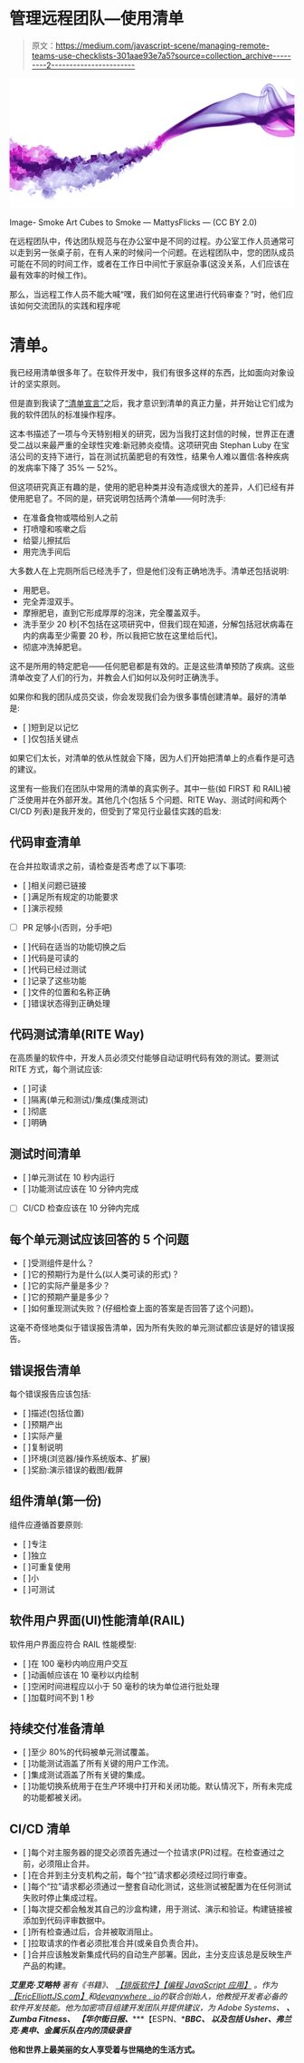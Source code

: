 # 管理远程团队—使用清单

> 原文：<https://medium.com/javascript-scene/managing-remote-teams-use-checklists-301aae93e7a5?source=collection_archive---------2----------------------->

![](img/2beb098b2f7457db5f379e3a023d782f.png)

Image- Smoke Art Cubes to Smoke — MattysFlicks — (CC BY 2.0)

在远程团队中，传达团队规范与在办公室中是不同的过程。办公室工作人员通常可以走到另一张桌子前，在有人来的时候问一个问题。在远程团队中，您的团队成员可能在不同的时间工作，或者在工作日中间忙于家庭杂事(这没关系，人们应该在最有效率的时候工作)。

那么，当远程工作人员不能大喊“嘿，我们如何在这里进行代码审查？”时，他们应该如何交流团队的实践和程序呢

# 清单。

我已经用清单很多年了。在软件开发中，我们有很多这样的东西，比如面向对象设计的坚实原则。

但是直到我读了[“清单宣言”](https://amzn.to/33Ica7a)之后，我才意识到清单的真正力量，并开始让它们成为我的软件团队的标准操作程序。

这本书描述了一项与今天特别相关的研究，因为当我打这封信的时候，世界正在遭受二战以来最严重的全球性灾难:新冠肺炎疫情。这项研究由 Stephan Luby 在宝洁公司的支持下进行，旨在测试抗菌肥皂的有效性，结果令人难以置信:各种疾病的发病率下降了 35% — 52%。

但这项研究真正有趣的是，使用的肥皂种类并没有造成很大的差异，人们已经有并使用肥皂了。不同的是，研究说明包括两个清单——何时洗手:

*   在准备食物或喂给别人之前
*   打喷嚏和咳嗽之后
*   给婴儿擦拭后
*   用完洗手间后

大多数人在上完厕所后已经洗手了，但是他们没有正确地洗手。清单还包括说明:

*   用肥皂。
*   完全弄湿双手。
*   摩擦肥皂，直到它形成厚厚的泡沫，完全覆盖双手。
*   洗手至少 20 秒[不包括在这项研究中，但我们现在知道，分解包括冠状病毒在内的病毒至少需要 20 秒，所以我把它放在这里给后代]。
*   彻底冲洗掉肥皂。

这不是所用的特定肥皂——任何肥皂都是有效的。正是这些清单预防了疾病。这些清单改变了人们的行为，并教会人们如何以及何时正确洗手。

如果你和我的团队成员交谈，你会发现我们会为很多事情创建清单。最好的清单是:

*   [ ]短到足以记忆
*   [ ]仅包括关键点

如果它们太长，对清单的依从性就会下降，因为人们开始把清单上的点看作是可选的建议。

这里有一些我们在团队中常用的清单的真实例子。其中一些(如 FIRST 和 RAIL)被广泛使用并在外部开发。其他几个(包括 5 个问题、RITE Way、测试时间和两个 CI/CD 列表)是我开发的，但受到了常见行业最佳实践的启发:

## 代码审查清单

在合并拉取请求之前，请检查是否考虑了以下事项:

*   [ ]相关问题已链接
*   [ ]满足所有规定的功能要求
*   [ ]演示视频
*   [ ] PR 足够小(否则，分手吧)
*   [ ]代码在适当的功能切换之后
*   [ ]代码是可读的
*   [ ]代码已经过测试
*   [ ]记录了这些功能
*   [ ]文件的位置和名称正确
*   [ ]错误状态得到正确处理

## 代码测试清单(RITE Way)

在高质量的软件中，开发人员必须交付能够自动证明代码有效的测试。要测试 RITE 方式，每个测试应该:

*   [ ]可读
*   [ ]隔离(单元和测试)/集成(集成测试)
*   [ ]彻底
*   [ ]明确

## 测试时间清单

*   [ ]单元测试在 10 秒内运行
*   [ ]功能测试应该在 10 分钟内完成
*   [ ] CI/CD 检查应该在 10 分钟内完成

## 每个单元测试应该回答的 5 个问题

*   [ ]受测组件是什么？
*   [ ]它的预期行为是什么(以人类可读的形式)？
*   [ ]它的实际产量是多少？
*   [ ]它的预期产量是多少？
*   [ ]如何重现测试失败？(仔细检查上面的答案是否回答了这个问题)。

这毫不奇怪地类似于错误报告清单，因为所有失败的单元测试都应该是好的错误报告。

## 错误报告清单

每个错误报告应该包括:

*   [ ]描述(包括位置)
*   [ ]预期产出
*   [ ]实际产量
*   [ ]复制说明
*   [ ]环境(浏览器/操作系统版本、扩展)
*   [ ]奖励:演示错误的截图/截屏

## 组件清单(第一份)

组件应遵循首要原则:

*   [ ]专注
*   [ ]独立
*   [ ]可重复使用
*   [ ]小
*   [ ]可测试

## 软件用户界面(UI)性能清单(RAIL)

软件用户界面应符合 RAIL 性能模型:

*   [ ]在 100 毫秒内响应用户交互
*   [ ]动画帧应该在 10 毫秒以内绘制
*   [ ]空闲时间进程应以小于 50 毫秒的块为单位进行批处理
*   [ ]加载时间不到 1 秒

## 持续交付准备清单

*   [ ]至少 80%的代码被单元测试覆盖。
*   [ ]功能测试涵盖了所有关键的用户工作流。
*   [ ]集成测试涵盖了所有关键的集成。
*   [ ]功能切换系统用于在生产环境中打开和关闭功能。默认情况下，所有未完成的功能都被关闭。

## CI/CD 清单

*   [ ]每个对主服务器的提交必须首先通过一个拉请求(PR)过程。在检查通过之前，必须阻止合并。
*   [ ]在合并到主分支机构之前，每个“拉”请求都必须经过同行审查。
*   [ ]每个“拉”请求都必须通过一整套自动化测试，这些测试被配置为在任何测试失败时停止集成过程。
*   [ ]每次提交都会触发其自己的沙盒构建，用于测试、演示和验证。构建链接被添加到代码评审数据中。
*   [ ]所有检查通过后，合并被取消阻止。
*   [ ]拉取请求的作者必须批准合并(或亲自负责合并)。
*   [ ]合并应该触发新集成代码的自动生产部署。因此，主分支应该总是反映生产产品的构建。

***艾里克·艾略特*** *著有《书籍》、* [*【排版软件】*](https://leanpub.com/composingsoftware)*[*【编程 JavaScript 应用】*](http://pjabook.com/) *。作为*[*【EricElliottJS.com】*](https://ericelliottjs.com/)*和*[*devanywhere . io*](https://devanywhere.io/)*的联合创始人，他教授开发者必备的软件开发技能。他为加密项目组建开发团队并提供建议，为 Adobe Systems、* ***、Zumba Fitness、*** ***【华尔街日报、*******【ESPN、*******BBC、*** *以及包括* ***Usher、弗兰克·奥申、金属乐队在内的顶级录音******

**他和世界上最美丽的女人享受着与世隔绝的生活方式。**